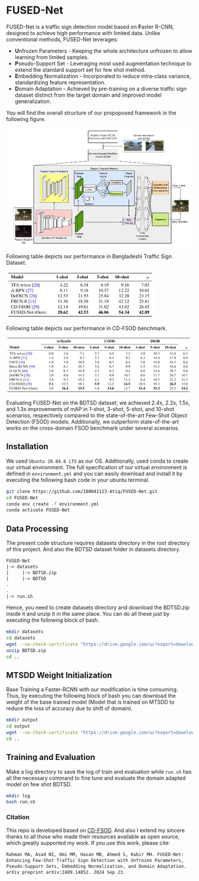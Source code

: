 # FUSED-Net
FUSED-Net is a traffic sign detection model based on **F**aster R-CNN, designed to achieve high performance with limited data. Unlike conventional methods, FUSED-Net leverages:
- **U**nfrozen Parameters - Keeping the whole architecture unfrozen to allow learning from limited samples.
- **P**seudo-Support Set - Leveraging most used augmentation technique to extend the standard support set for few shot method.
- **E**mbedding Normalization - Incorporated to reduce intra-class variance, standardizing feature representation.
- **D**omain Adaptation - Achieved by pre-training on a diverse traffic sign dataset distinct from the target domain and improved model generalization.

You will find the overall structure of our propoposed framework in the following figure.

<img src="assets/FUSED-Net.png" alt="proposed Framework" width="600">

Following table depicts our performance in Bangladeshi Traffic Sign Dataset.

<img src="assets/ResultOnBDTSD.png" alt="BDTSD Result" width="400">

Following table depicts our performance in CD-FSOD benchmark.

<img src="assets/ResultOnCDFSOD.png" alt="CDFSOD Result" width="500">

Evaluating FUSED-Net on the BDTSD dataset, we achieved 2.4x, 2.2x, 1.5x, and 1.3x improvements of mAP in 1-shot, 3-shot, 5-shot, and 10-shot scenarios, respectively compared to the state-of-the-art Few-Shot Object Detection (FSOD) models. Additionally, we outperform state-of-the-art works on the cross-domain FSOD benchmark under several scenarios. 
## Installation
We used `Ubuntu 20.04.6 LTS` as our OS. Additionally, used conda to create our virtual environment. The full specification of our virtual environment is defined in `environment.yml` and you can easily download and install it by executing the following bash code in your ubuntu terminal.
```bash
git clone https://github.com/180041123-Atiq/FUSED-Net.git
cd FUSED-Net
conda env create -f environment.yml
conda activate FUSED-Net
```
## Data Processing
The present code structure requires datasets directory in the root directory of this project. And also the BDTSD dataset folder in datasets directory.
```
FUSED-Net
|-> datasets
|     |-> BDTSD.zip
|     |-> BDTSD
.
.
|-> run.sh
```
Hence, you need to create datasets directory and download the BDTSD.zip inside it and unzip it in the same place. You can do all these just by executing the following block of bash.
```bash
mkdir datasets
cd datasets
wget --no-check-certificate "https://drive.google.com/uc?export=download&id=1FRDs9V8SXFZRhyqUmMZpTiSTyLXBiCw0" -O BDTSD.zip
unzip BDTSD.zip
cd ..
```
## MTSDD Weight Initialization
Base Training a Faster-RCNN with our modification is time consuming. Thus, by executing the following block of bash you can download the weight of the base trained model (Model that is trained on MTSDD to reduce the loss of accuracy due to shift of domain).
```bash
mkdir output
cd output
wget --no-check-certificate "https://drive.google.com/uc?export=download&id=1ogF_v2QdDLPgnsCimXNpQUrv-hXHsl4m" -O model_final.pth
cd ..
```
## Training and Evaluation
Make a log directory to save the log of train and evaluation while `run.sh` has all the necessary command to fine tune and evaluate the domain adapted model on few shot BDTSD.
```bash
mkdir log
bash run.sh
```
### Citation
This repo is developed based on [CD-FSOD](https://github.com/woody-panda/CD-FSOD). And also I extend my sincere thanks to all those who made their resources available as open source, which greatly supported my work.
If you use this work, please cite:
```
Rahman MA, Asad NI, Omi MM, Hasan MB, Ahmed S, Kabir MH. FUSED-Net: Enhancing Few-Shot Traffic Sign Detection with Unfrozen Parameters, Pseudo-Support Sets, Embedding Normalization, and Domain Adaptation. arXiv preprint arXiv:2409.14852. 2024 Sep 23.
```
